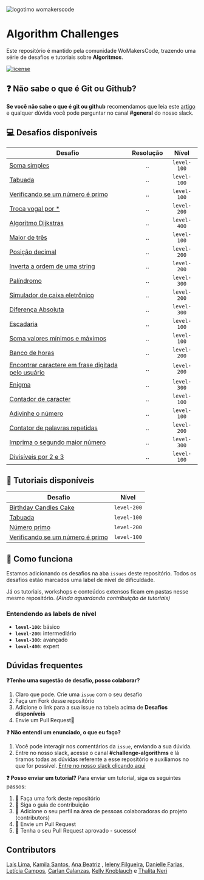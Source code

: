 ![logotimo womakerscode](https://user-images.githubusercontent.com/42419543/80852181-e8aea300-8bfc-11ea-8056-f449f532f76c.png)

# Algorithm Challenges

Este repositório é mantido pela comunidade WoMakersCode, trazendo uma série de desafios e tutoriais sobre **Algoritmos**.

[![license](https://img.shields.io/github/license/womakerscode/challenges-front-end.svg)](/license)

## :question: Não sabe o que é Git ou Github?

**Se você não sabe o que é git ou github** recomendamos que leia este [artigo](https://tableless.com.br/tudo-que-voce-queria-saber-sobre-git-e-github-mas-tinha-vergonha-de-perguntar/) e qualquer dúvida você pode perguntar no canal **#general** do nosso slack.

## :computer: Desafios disponíveis

| Desafio                                                                                                               | Resolução |    Nível    |
| --------------------------------------------------------------------------------------------------------------------- | :-------: | :---------: |
| [Soma simples](https://github.com/WoMakersCode/challenges-algorithms/issues/1)                                        |    ..     | `level-100` |
| [Tabuada](https://github.com/WoMakersCode/challenges-algorithms/issues/2)                                             |    ..     | `level-100` |
| [Verificando se um número é primo](https://github.com/WoMakersCode/challenges-algorithms/issues/3)                    |    ..     | `level-100` |
| [Troca vogal por \*](https://github.com/WoMakersCode/challenges-algorithms/issues/5)                                  |    ..     | `level-200` |
| [Algoritmo Dijkstras](https://github.com/WoMakersCode/challenges-algorithms/issues/7)                                 |    ..     | `level-400` |
| [Maior de três](https://github.com/WoMakersCode/challenges-algorithms/issues/10)                                      |    ..     | `level-100` |
| [Posição decimal](https://github.com/WoMakersCode/challenges-algorithms/issues/8)                                     |    ..     | `level-200` |
| [Inverta a ordem de uma string](https://github.com/WoMakersCode/challenges-algorithms/issues/27)                      |    ..     | `level-200` |
| [Palíndromo](https://github.com/WoMakersCode/challenges-algorithms/issues/13)                                         |    ..     | `level-300` |
| [Simulador de caixa eletrônico](https://github.com/WoMakersCode/challenges-algorithms/issues/15)                      |    ..     | `level-200` |
| [Diferença Absoluta](https://github.com/WoMakersCode/challenges-algorithms/issues/17)                                 |    ..     | `level-300` |
| [Escadaria](https://github.com/WoMakersCode/challenges-algorithms/issues/18)                                          |    ..     | `level-100` |
| [Soma valores mínimos e máximos](https://github.com/WoMakersCode/challenges-algorithms/issues/20)                     |    ..     | `level-100` |
| [Banco de horas](https://github.com/WoMakersCode/challenges-algorithms/issues/23)                                     |    ..     | `level-200` |
| [Encontrar caractere em frase digitada pelo usuário](https://github.com/WoMakersCode/challenges-algorithms/issues/30) |    ..     | `level-200` |
| [Enigma](https://github.com/WoMakersCode/challenges-algorithms/issues/36)                                             |    ..     | `level-300` |
| [Contador de caracter](https://github.com/WoMakersCode/challenges-algorithms/issues/34)                               |    ..     | `level-100` |
| [Adivinhe o número](https://github.com/WoMakersCode/challenges-algorithms/issues/31)                                  |    ..     | `level-100` |
| [Contator de palavras repetidas](https://github.com/WoMakersCode/challenges-algorithms/issues/43)                     |    ..     | `level-200` |
| [Imprima o segundo maior número](https://github.com/WoMakersCode/challenges-algorithms/issues/40)                     |    ..     | `level-300` |
| [Divisíveis por 2 e 3](https://github.com/WoMakersCode/challenges-algorithms/issues/45)                               |    ..     | `level-100` |

## :closed_book: Tutoriais disponíveis

| Desafio                                                                                                                                  |    Nível    |
| ---------------------------------------------------------------------------------------------------------------------------------------- | :---------: |
| [Birthday Candles Cake](https://github.com/WoMakersCode/challenges-algorithms/tree/master/tutorial-challenge-birthday-candles-cake)      | `level-200` |
| [Tabuada](https://github.com/ieleny/challenges-algorithms/tree/tutorial-challenge-tabuada)                                               | `level-100` |
| [Número primo](https://github.com/WoMakersCode/challenges-algorithms/tree/master/tutorial-challenge-verificando-se-numero-e-primo)       | `level-200` |
| [Verificando se um número é primo](https://github.com/ieleny/challenges-algorithms/tree/tutorial-challenge-trocar-vogal-para-asteriscos) | `level-100` |

## :thinking: Como funciona

Estamos adicionando os desafios na aba `issues` deste repositório. Todos os desafios estão marcados uma label de nível de dificuldade.

Já os tutoriais, workshops e conteúdos extensos ficam em pastas nesse mesmo repositório.
_(Ainda aguardando contribuição de tutoriais)_

### Entendendo as labels de nível

- **`level-100`:** básico
- **`level-200`:** intermediário
- **`level-300`:** avançado
- **`level-400`:** expert

## Dúvidas frequentes

**:question:Tenho uma sugestão de desafio, posso colaborar?**

1. Claro que pode. Crie uma `issue` com o seu desafio
2. Faça um Fork desse repositório
3. Adicione o link para a sua issue na tabela acima de **Desafios disponíveis**
4. Envie um Pull Request:tada:

**:question: Não entendi um enunciado, o que eu faço?**

1. Você pode interagir nos comentários da `issue`, enviando a sua dúvida.
2. Entre no nosso slack, acesse o canal **#challenge-algorithms** e lá tiramos todas as dúvidas referente a esse repositório e auxiliamos no que for possível. [Entre no nosso slack clicando aqui](https://app.slack.com/client/TCPDKMM4Z/CCQ5XKXPX)

**:question: Posso enviar um tutorial?**
Para enviar um tutorial, siga os seguintes passos:

1. :fork_and_knife: Faça uma fork deste repositório
2. :hammer: Siga o guia de contribuição
3. :busts_in_silhouette: Adicione o seu perfil na área de pessoas colaboradoras do projeto (contributors)
4. :wrench: Envie um Pull Request
5. :tada: Tenha o seu Pull Request aprovado - sucesso!

## Contributors

[Laís Lima](https://twitter.com/laislima_dev), [Kamila Santos](https://twitter.com/kamilah_santos), [Ana Beatriz](https://twitter.com/anabneri) , [Ieleny Filgueira](https://www.linkedin.com/in/ieleny-filgueira-3b370a128/), [Danielle Farias](https://github.com/danielle8farias), [Letícia Campos](https://github.com/leticiacamposs2), [Carlan Calanzas](https://github.com/carlan), [Kelly Knoblauch](https://github.com/kellykn96) e [Thalita Neri](https://github.com/tcneri)

